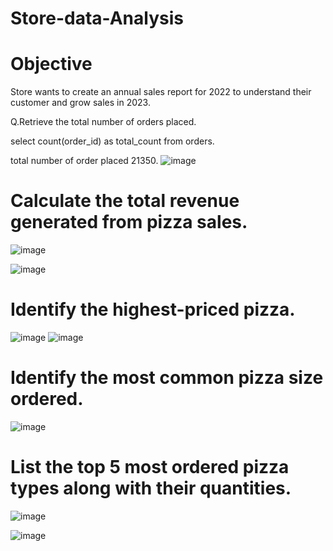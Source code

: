 # Store-data-Analysis

# Objective 
Store wants to create an annual sales report for 2022 to understand their customer and grow sales in 2023.

Q.Retrieve the total number of orders placed.

select  count(order_id) as total_count from orders.

total number of order placed 21350.
![image](https://github.com/user-attachments/assets/3e31e9aa-9e04-47fc-886a-159d3154c6a2)

# Calculate the total revenue generated from pizza sales.

![image](https://github.com/user-attachments/assets/f6f8d7f6-a123-4e82-95e0-6f175f1dd7f2)

![image](https://github.com/user-attachments/assets/0f4ffed9-6423-493e-8f8d-2ff97236c217)

# Identify the highest-priced pizza.
![image](https://github.com/user-attachments/assets/03e46e3b-636c-4f3c-beb8-f94c50f88ae9)
![image](https://github.com/user-attachments/assets/0b6fa78c-2fbb-4497-a74e-4bb6a7abe628)

# Identify the most common pizza size ordered.
![image](https://github.com/user-attachments/assets/592a8add-3e44-4c32-ac2f-620834a29f4b)



# List the top 5 most ordered pizza types along with their quantities.

![image](https://github.com/user-attachments/assets/8cb11ff0-5f76-4a94-9e25-7980a507eb88)

![image](https://github.com/user-attachments/assets/472593ed-0d93-4822-b188-ce4e8255afd2)










